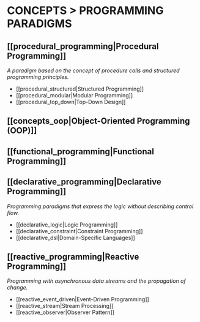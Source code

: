 # CONCEPTS > PROGRAMMING PARADIGMS

## **[[procedural_programming|Procedural Programming]]**

*A paradigm based on the concept of procedure calls and structured programming principles.*

- [[procedural_structured|Structured Programming]]
- [[procedural_modular|Modular Programming]]
- [[procedural_top_down|Top-Down Design]]

## **[[concepts_oop|Object-Oriented Programming (OOP)]]**




## **[[functional_programming|Functional Programming]]**

## **[[declarative_programming|Declarative Programming]]**

*Programming paradigms that express the logic without describing control flow.*

- [[declarative_logic|Logic Programming]]
- [[declarative_constraint|Constraint Programming]]
- [[declarative_dsl|Domain-Specific Languages]]

## **[[reactive_programming|Reactive Programming]]**

*Programming with asynchronous data streams and the propagation of change.*

- [[reactive_event_driven|Event-Driven Programming]]
- [[reactive_stream|Stream Processing]]
- [[reactive_observer|Observer Pattern]]
